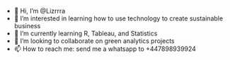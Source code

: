 - 👋 Hi, I’m @Lizrrra
- 👀 I’m interested in learning how to use technology to create sustainable business 
- 🌱 I’m currently learning R, Tableau, and Statistics
- 💞️ I’m looking to collaborate on green analytics projects
- 📫 How to reach me: send me a whatsapp to +447898939924

<!---
Lizrrra/Lizrrra is a ✨ special ✨ repository because its `README.md` (this file) appears on your GitHub profile.
You can click the Preview link to take a look at your changes.
--->
